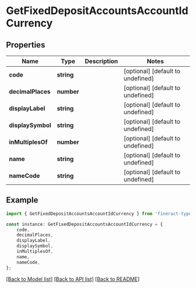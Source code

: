# GetFixedDepositAccountsAccountIdCurrency


## Properties

Name | Type | Description | Notes
------------ | ------------- | ------------- | -------------
**code** | **string** |  | [optional] [default to undefined]
**decimalPlaces** | **number** |  | [optional] [default to undefined]
**displayLabel** | **string** |  | [optional] [default to undefined]
**displaySymbol** | **string** |  | [optional] [default to undefined]
**inMultiplesOf** | **number** |  | [optional] [default to undefined]
**name** | **string** |  | [optional] [default to undefined]
**nameCode** | **string** |  | [optional] [default to undefined]

## Example

```typescript
import { GetFixedDepositAccountsAccountIdCurrency } from 'fineract-typescript-client';

const instance: GetFixedDepositAccountsAccountIdCurrency = {
    code,
    decimalPlaces,
    displayLabel,
    displaySymbol,
    inMultiplesOf,
    name,
    nameCode,
};
```

[[Back to Model list]](../README.md#documentation-for-models) [[Back to API list]](../README.md#documentation-for-api-endpoints) [[Back to README]](../README.md)
